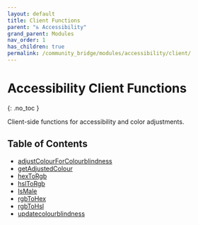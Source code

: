```yaml
---
layout: default
title: Client Functions
parent: "♿ Accessibility"
grand_parent: Modules
nav_order: 1
has_children: true
permalink: /community_bridge/modules/accessibility/client/
---
```


# Accessibility Client Functions
{: .no_toc }

Client-side functions for accessibility and color adjustments.

## Table of Contents

- [adjustColourForColourblindness](client/adjustColourForColourblindness.md)
- [getAdjustedColour](client/getAdjustedColour.md)
- [hexToRgb](client/hexToRgb.md)
- [hslToRgb](client/hslToRgb.md)
- [IsMale](client/IsMale.md)
- [rgbToHex](client/rgbToHex.md)
- [rgbToHsl](client/rgbToHsl.md)
- [updatecolourblindness](client/updatecolourblindness.md)
